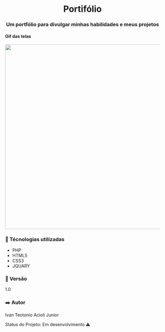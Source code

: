 <h1 align="center">Portifólio</h1>
<h3 align="center">Um portfólio para divulgar minhas habilidades e meus projetos</h3>

#### Gif das telas
<img width="700" height="600" align="center" src="https://github.com/IvanDesenvolvedor/portifolio/blob/master/imagens/potgif.gif">

### :wrench: Técnologias utilizadas
<ul>
  <li>PHP</li>
  <li>HTML5</li>
  <li>CSS3</li>
  <li>JQUARY</li>
</ul>

### :pushpin: Versão
<p>1.0</p>

### :black_nib: Autor
<p>Ivan Teotonio Acioli Junior</p>

Status do Projeto: Em desenvolvimento :warning:
